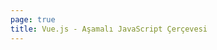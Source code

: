 ```yaml
---
page: true
title: Vue.js - Aşamalı JavaScript Çerçevesi
---
```


<script setup>
import Home from '/@theme/components/Home.vue'
</script>

<Home />
